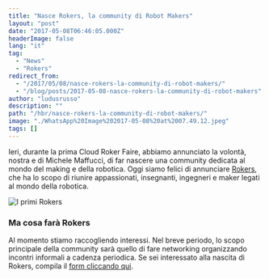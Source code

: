```yaml
---
title: "Nasce Rokers, la community di Robot Makers"
layout: "post"
date: "2017-05-08T06:46:05.000Z"
headerImage: false
lang: "it"
tag:
  - "News"
  - "Rokers"
redirect_from:
  - "/2017/05/08/nasce-rokers-la-community-di-robot-makers/"
  - "/blog/posts/2017-05-08-nasce-rokers-la-community-di-robot-makers"
author: "ludusrusso"
description: ""
path: "/hbr/nasce-rokers-la-community-di-robot-makers/"
image: "./WhatsApp%20Image%202017-05-08%20at%2007.49.12.jpeg"
tags: []
---
```


Ieri, durante la prima Cloud Roker Faire, abbiamo annunciato la volontà, nostra e di Michele Maffucci, di far nascere una community dedicata al mondo del making e della robotica. Oggi siamo felici di annunciare [Rokers](http://www.rokers.io), che ha lo scopo di riunire appassionati, insegnanti, ingegneri e maker legati al mondo della robotica.

![I primi Rokers](./WhatsApp%20Image%202017-05-08%20at%2007.49.12.jpeg)

### Ma cosa farà Rokers

Al momento stiamo raccogliendo interessi. Nel breve periodo, lo scopo principale della community sarà quello di fare networking organizzando incontri informali a cadenza periodica. Se sei interessato alla nascita di Rokers, compila il [form cliccando qui](https://docs.google.com/forms/d/e/1FAIpQLSdacsFXWljnXINhFau6-zZgNw94zj0sfapZpmC0Xd5YJ02gbw/viewform?usp=sf_link).

